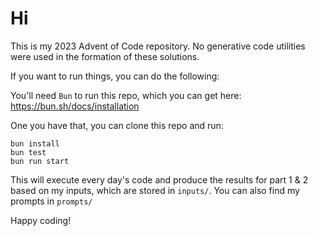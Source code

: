 # Hi

This is my 2023 Advent of Code repository. No generative code utilities were used in the formation of these solutions.

If you want to run things, you can do the following:

You'll need `Bun` to run this repo, which you can get here: https://bun.sh/docs/installation

One you have that, you can clone this repo and run:

```
bun install
bun test
bun run start
```

This will execute every day's code and produce the results for part 1 & 2 based on my inputs, which are stored in `inputs/`. You can also find my prompts in `prompts/`

Happy coding!
